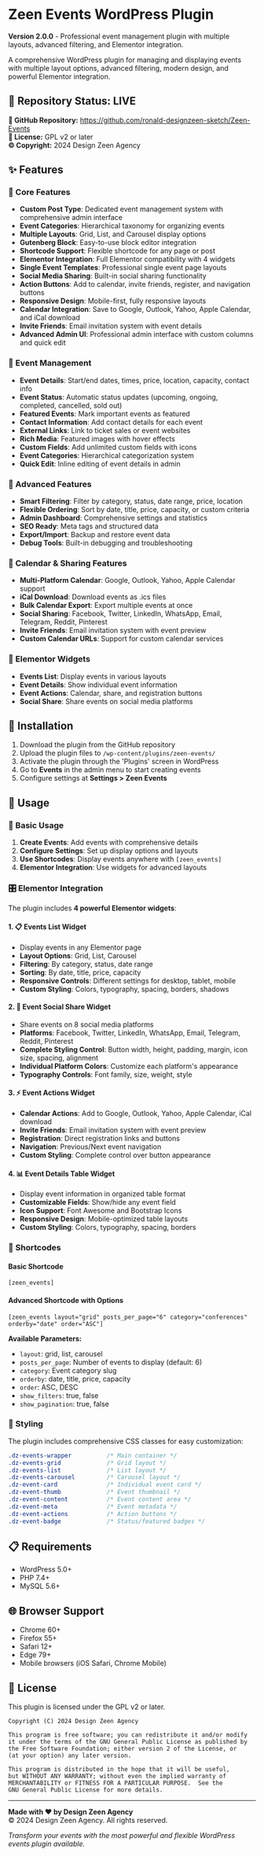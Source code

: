 # Zeen Events WordPress Plugin

**Version 2.0.0** - Professional event management plugin with multiple layouts, advanced filtering, and Elementor integration.

A comprehensive WordPress plugin for managing and displaying events with multiple layout options, advanced filtering, modern design, and powerful Elementor integration.

## 🚀 **Repository Status: LIVE**

**🔗 GitHub Repository:** https://github.com/ronald-designzeen-sketch/Zeen-Events  
**📄 License:** GPL v2 or later  
**© Copyright:** 2024 Design Zeen Agency

## ✨ Features

### 🎯 Core Features
- **Custom Post Type**: Dedicated event management system with comprehensive admin interface
- **Event Categories**: Hierarchical taxonomy for organizing events
- **Multiple Layouts**: Grid, List, and Carousel display options
- **Gutenberg Block**: Easy-to-use block editor integration
- **Shortcode Support**: Flexible shortcode for any page or post
- **Elementor Integration**: Full Elementor compatibility with 4 widgets
- **Single Event Templates**: Professional single event page layouts
- **Social Media Sharing**: Built-in social sharing functionality
- **Action Buttons**: Add to calendar, invite friends, register, and navigation buttons
- **Responsive Design**: Mobile-first, fully responsive layouts
- **Calendar Integration**: Save to Google, Outlook, Yahoo, Apple Calendar, and iCal download
- **Invite Friends**: Email invitation system with event details
- **Advanced Admin UI**: Professional admin interface with custom columns and quick edit

### 🎨 Event Management
- **Event Details**: Start/end dates, times, price, location, capacity, contact info
- **Event Status**: Automatic status updates (upcoming, ongoing, completed, cancelled, sold out)
- **Featured Events**: Mark important events as featured
- **Contact Information**: Add contact details for each event
- **External Links**: Link to ticket sales or event websites
- **Rich Media**: Featured images with hover effects
- **Custom Fields**: Add unlimited custom fields with icons
- **Event Categories**: Hierarchical categorization system
- **Quick Edit**: Inline editing of event details in admin

### 🔧 Advanced Features
- **Smart Filtering**: Filter by category, status, date range, price, location
- **Flexible Ordering**: Sort by date, title, price, capacity, or custom criteria
- **Admin Dashboard**: Comprehensive settings and statistics
- **SEO Ready**: Meta tags and structured data
- **Export/Import**: Backup and restore event data
- **Debug Tools**: Built-in debugging and troubleshooting

### 📅 Calendar & Sharing Features
- **Multi-Platform Calendar**: Google, Outlook, Yahoo, Apple Calendar support
- **iCal Download**: Download events as .ics files
- **Bulk Calendar Export**: Export multiple events at once
- **Social Sharing**: Facebook, Twitter, LinkedIn, WhatsApp, Email, Telegram, Reddit, Pinterest
- **Invite Friends**: Email invitation system with event preview
- **Custom Calendar URLs**: Support for custom calendar services

### 🚀 Elementor Widgets
- **Events List**: Display events in various layouts
- **Event Details**: Show individual event information
- **Event Actions**: Calendar, share, and registration buttons
- **Social Share**: Share events on social media platforms

## 🚀 Installation

1. Download the plugin from the GitHub repository
2. Upload the plugin files to `/wp-content/plugins/zeen-events/`
3. Activate the plugin through the 'Plugins' screen in WordPress
4. Go to **Events** in the admin menu to start creating events
5. Configure settings at **Settings > Zeen Events**

## 📖 Usage

### 📝 Basic Usage
1. **Create Events**: Add events with comprehensive details
2. **Configure Settings**: Set up display options and layouts
3. **Use Shortcodes**: Display events anywhere with `[zeen_events]`
4. **Elementor Integration**: Use widgets for advanced layouts

### 🎛️ Elementor Integration

The plugin includes **4 powerful Elementor widgets**:

#### 1. 📋 Events List Widget
- Display events in any Elementor page
- **Layout Options**: Grid, List, Carousel
- **Filtering**: By category, status, date range
- **Sorting**: By date, title, price, capacity
- **Responsive Controls**: Different settings for desktop, tablet, mobile
- **Custom Styling**: Colors, typography, spacing, borders, shadows

#### 2. 📱 Event Social Share Widget
- Share events on 8 social media platforms
- **Platforms**: Facebook, Twitter, LinkedIn, WhatsApp, Email, Telegram, Reddit, Pinterest
- **Complete Styling Control**: Button width, height, padding, margin, icon size, spacing, alignment
- **Individual Platform Colors**: Customize each platform's appearance
- **Typography Controls**: Font family, size, weight, style

#### 3. ⚡ Event Actions Widget
- **Calendar Actions**: Add to Google, Outlook, Yahoo, Apple Calendar, iCal download
- **Invite Friends**: Email invitation system with event preview
- **Registration**: Direct registration links and buttons
- **Navigation**: Previous/Next event navigation
- **Custom Styling**: Complete control over button appearance

#### 4. 📊 Event Details Table Widget
- Display event information in organized table format
- **Customizable Fields**: Show/hide any event field
- **Icon Support**: Font Awesome and Bootstrap Icons
- **Responsive Design**: Mobile-optimized table layouts
- **Custom Styling**: Colors, typography, spacing, borders

### 📝 Shortcodes

#### Basic Shortcode
```
[zeen_events]
```

#### Advanced Shortcode with Options
```
[zeen_events layout="grid" posts_per_page="6" category="conferences" orderby="date" order="ASC"]
```

**Available Parameters:**
- `layout`: grid, list, carousel
- `posts_per_page`: Number of events to display (default: 6)
- `category`: Event category slug
- `orderby`: date, title, price, capacity
- `order`: ASC, DESC
- `show_filters`: true, false
- `show_pagination`: true, false

### 🎨 Styling

The plugin includes comprehensive CSS classes for easy customization:

```css
.dz-events-wrapper          /* Main container */
.dz-events-grid             /* Grid layout */
.dz-events-list             /* List layout */
.dz-events-carousel         /* Carousel layout */
.dz-event-card              /* Individual event card */
.dz-event-thumb             /* Event thumbnail */
.dz-event-content           /* Event content area */
.dz-event-meta              /* Event metadata */
.dz-event-actions           /* Action buttons */
.dz-event-badge             /* Status/featured badges */
```

## 📋 Requirements

- WordPress 5.0+
- PHP 7.4+
- MySQL 5.6+

## 🌐 Browser Support

- Chrome 60+
- Firefox 55+
- Safari 12+
- Edge 79+
- Mobile browsers (iOS Safari, Chrome Mobile)

## 📄 License

This plugin is licensed under the GPL v2 or later.

```
Copyright (C) 2024 Design Zeen Agency

This program is free software; you can redistribute it and/or modify
it under the terms of the GNU General Public License as published by
the Free Software Foundation; either version 2 of the License, or
(at your option) any later version.

This program is distributed in the hope that it will be useful,
but WITHOUT ANY WARRANTY; without even the implied warranty of
MERCHANTABILITY or FITNESS FOR A PARTICULAR PURPOSE.  See the
GNU General Public License for more details.
```

---

**Made with ❤️ by Design Zeen Agency**  
© 2024 Design Zeen Agency. All rights reserved.

*Transform your events with the most powerful and flexible WordPress events plugin available.*